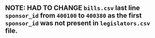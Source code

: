 
## NOTE: HAD TO CHANGE `bills.csv` last line `sponsor_id` from `400100` to `400380` as the first `sponsor_id` was not present in `legislators.csv` file.